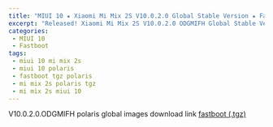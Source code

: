 ```yaml
---
title: "MIUI 10 ★ Xiaomi Mi Mix 2S V10.0.2.0 Global Stable Version ★ Fastboot ROM Download"
excerpt: "Released! Xiaomi Mi Mix 2S V10.0.2.0 ODGMIFH Global Stable Version Fastboot File Download"
categories:
 - MIUI 10
 - Fastboot
tags:
 - miui 10 mi mix 2s
 - miui 10 polaris
 - fastboot tgz polaris
 - mi mix 2s polaris tgz
 - mi mix 2s miui 10
---
```


V10.0.2.0.ODGMIFH polaris global images download link [fastboot (.tgz)](http://bigota.d.miui.com/V10.0.2.0.ODGMIFH/polaris_global_images_V10.0.2.0.ODGMIFH_20180910.0000.00_8.0_global_9c116ebbbe.tgz)
